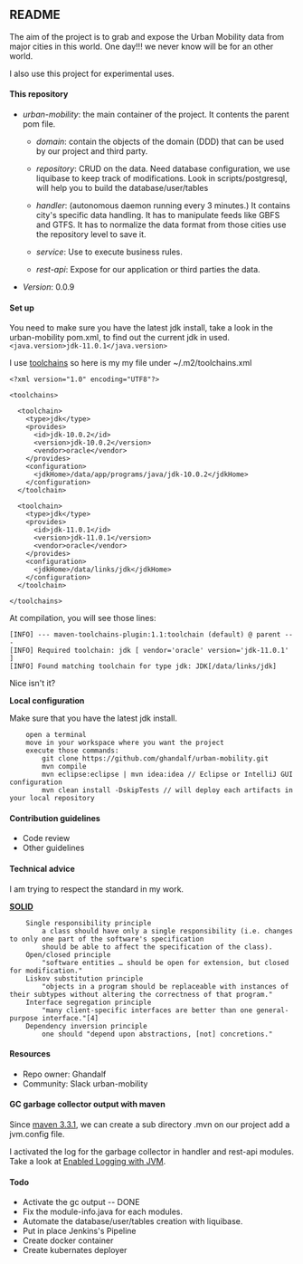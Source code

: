 ## README

The aim of the project is to grab and expose the Urban Mobility data from major cities in this world. One day!!! we never know will be 
for an other world.

I also use this project for experimental uses.


#### This repository

 * *urban-mobility*: the main container of the project. It contents the parent pom file.

    * *domain*: contain the objects of the domain (DDD) that can be used by our project and third party.

    * *repository*: CRUD on the data. Need database configuration, we use liquibase to keep track of modifications.
                    Look in scripts/postgresql, will help you to build the database/user/tables 

    * *handler*: (autonomous daemon running every 3 minutes.) 
				It contains city's specific data handling. 
				It has to manipulate feeds like GBFS and GTFS. 
				It has to normalize the data format from those cities use the repository level to save it.

    * *service*:	Use to execute business rules.
  
    * *rest-api*: Expose for our application or third parties the data.


* *Version*: 0.0.9


#### Set up

You need to make sure you have the latest jdk install, take a look in the urban-mobility pom.xml, 
to find out the current jdk in used.<br>
    `<java.version>jdk-11.0.1</java.version>`

I use [toolchains](https://maven.apache.org/guides/mini/guide-using-toolchains.html) so here is my my file under ~/.m2/toolchains.xml

```
<?xml version="1.0" encoding="UTF8"?>

<toolchains>

  <toolchain>
    <type>jdk</type>
    <provides>
      <id>jdk-10.0.2</id>
      <version>jdk-10.0.2</version>
      <vendor>oracle</vendor>
    </provides>
    <configuration>
      <jdkHome>/data/app/programs/java/jdk-10.0.2</jdkHome>
    </configuration>
  </toolchain>

  <toolchain>
    <type>jdk</type>
    <provides>
      <id>jdk-11.0.1</id>
      <version>jdk-11.0.1</version>
      <vendor>oracle</vendor>
    </provides>
    <configuration>
      <jdkHome>/data/links/jdk</jdkHome>
    </configuration>
  </toolchain>

</toolchains>

```

At compilation, you will see those lines:

```
[INFO] --- maven-toolchains-plugin:1.1:toolchain (default) @ parent ---
[INFO] Required toolchain: jdk [ vendor='oracle' version='jdk-11.0.1' ]
[INFO] Found matching toolchain for type jdk: JDK[/data/links/jdk]

```
Nice isn't it?


**Local configuration**

Make sure that you have the latest jdk install.


```
	open a terminal
	move in your workspace where you want the project
	execute those commands:
	    git clone https://github.com/ghandalf/urban-mobility.git
	    mvn compile
	    mvn eclipse:eclipse | mvn idea:idea // Eclipse or IntelliJ GUI configuration
	    mvn clean install -DskipTests // will deploy each artifacts in your local repository
```



#### Contribution guidelines

* Code review
* Other guidelines

#### Technical advice

I am trying to respect the standard in my work.

**[SOLID](https://en.wikipedia.org/wiki/SOLID)**

```
	Single responsibility principle
		a class should have only a single responsibility (i.e. changes to only one part of the software's specification 
		should be able to affect the specification of the class).
	Open/closed principle
		"software entities … should be open for extension, but closed for modification."
	Liskov substitution principle
		"objects in a program should be replaceable with instances of their subtypes without altering the correctness of that program."
	Interface segregation principle
		"many client-specific interfaces are better than one general-purpose interface."[4]
	Dependency inversion principle
		one should "depend upon abstractions, [not] concretions."
```

#### Resources

* Repo owner: Ghandalf
* Community: Slack urban-mobility

#### GC garbage collector output with maven

Since [maven 3.3.1](https://maven.apache.org/docs/3.3.1/release-notes.html#JVM_and_Command_Line_Options), we can create a sub directory .mvn on our project add a jvm.config file.

I activated the log for the garbage collector in handler and rest-api modules. Take a look at [Enabled Logging with JVM](https://docs.oracle.com/javase/9/tools/java.htm#JSWOR-GUID-BE93ABDC-999C-4CB5-A88B-1994AAAC74D5).

#### Todo

- Activate the gc output -- DONE
- Fix the module-info.java for each modules.
- Automate the database/user/tables creation with liquibase.
- Put in place Jenkins's Pipeline
- Create docker container
- Create kubernates deployer
